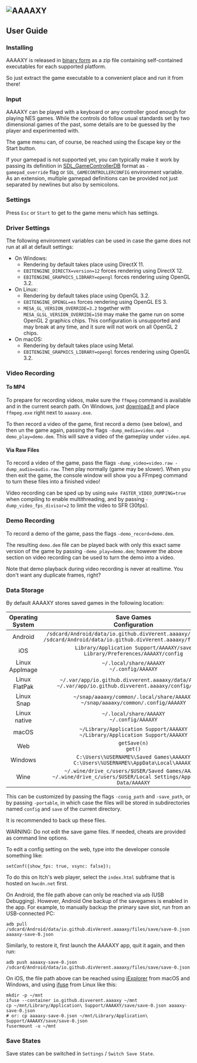 ## ![AAAAXY](logo.png)

## User Guide

### Installing

AAAAXY is released in [binary
form](https://github.com/divVerent/aaaaxy/releases) as a zip file
containing self-contained executables for each supported platform.

So just extract the game executable to a convenient place and run it
from there!

### Input

AAAAXY can be played with a keyboard or any controller good enough for
playing NES games. While the controls do follow usual standards set by
two dimensional games of the past, some details are to be guessed by the
player and experimented with.

The game menu can, of course, be reached using the Escape key or the
Start button.

If your gamepad is not supported yet, you can typically make it work by
passing its definition in
[SDL_GameControllerDB](https://github.com/gabomdq/SDL_GameControllerDB/blob/master/gamecontrollerdb.txt)
format as `-gamepad_override` flag or `SDL_GAMECONTROLLERCONFIG`
environment variable. As an extension, multiple gamepad definitions can
be provided not just separated by newlines but also by semicolons.

### Settings

Press `Esc` or `Start` to get to the game menu which has settings.

### Driver Settings

The following environment variables can be used in case the game does
not run at all at default settings:

-   On Windows:
    -   Rendering by default takes place using DirectX 11.
    -   `EBITENGINE_DIRECTX=version=12` forces rendering using DirectX
        12.
    -   `EBITENGINE_GRAPHICS_LIBRARY=opengl` forces rendering using
        OpenGL 3.2.
-   On Linux:
    -   Rendering by default takes place using OpenGL 3.2.
    -   `EBITENGINE_OPENGL=es` forces rendering using OpenGL ES 3.
    -   `MESA_GL_VERSION_OVERRIDE=3.2` together with
        `MESA_GLSL_VERSION_OVERRIDE=150` may make the game run on some
        OpenGL 2 graphics chips. This configuration is unsupported and
        may break at any time, and it sure will not work on all OpenGL 2
        chips.
-   On macOS:
    -   Rendering by default takes place using Metal.
    -   `EBITENGINE_GRAPHICS_LIBRARY=opengl` forces rendering using
        OpenGL 3.2.

### Video Recording

#### To MP4

To prepare for recording videos, make sure the `ffmpeg` command is
available and in the current search path. On Windows, just [download
it](https://ffmpeg.org/download.html) and place `ffmpeg.exe` right next
to `aaaaxy.exe`.

To then record a video of the game, first record a demo (see below), and
then un the game again, passing the flags
`-dump_media=video.mp4 -demo_play=demo.dem`. This will save a video of
the gameplay under `video.mp4`.

#### Via Raw Files

To record a video of the game, pass the flags
`-dump_video=video.raw -dump_audio=audio.raw`. Then play normally (game
may be slower). When you then exit the game, the console window will
show you a FFmpeg command to turn these files into a finished video!

Video recording can be sped up by using `make FASTER_VIDEO_DUMPING=true`
when compiling to enable multithreading, and by passing
`-dump_video_fps_divisor=2` to limit the video to SFR (30fps).

### Demo Recording

To record a demo of the game, pass the flags `-demo_record=demo.dem`.

The resulting `demo.dem` file can be played back with only this exact
same version of the game by passing `-demo_play=demo.dem`; however the
above section on video recording can be used to turn the demo into a
video.

Note that demo playback during video recording is never at realtime. You
don't want any duplicate frames, right?

### Data Storage

By default AAAAXY stores saved games in the following location:

| Operating System |                                                  Save Games<br>Configuration                                                   |
|:----------------:|:------------------------------------------------------------------------------------------------------------------------------:|
|     Android      | `/sdcard/Android/data/io.github.divVerent.aaaaxy/files/save`<br>`/sdcard/Android/data/io.github.divVerent.aaaaxy/files/config` |
|       iOS        |                        `Library/Application Support/AAAAXY/save`<br>`Library/Preferences/AAAAXY/config`                        |
|  Linux AppImage  |                                         `~/.local/share/AAAAXY`<br>`~/.config/AAAAXY`                                          |
|  Linux FlatPak   |          `~/.var/app/io.github.divverent.aaaaxy/data/AAAAXY`<br>`~/.var/app/io.github.divverent.aaaaxy/config/AAAAXY`          |
|    Linux Snap    |                      `~/snap/aaaaxy/common/.local/share/AAAAXY`<br>`~/snap/aaaaxy/common/.config/AAAAXY`                       |
|   Linux native   |                                         `~/.local/share/AAAAXY`<br>`~/.config/AAAAXY`                                          |
|      macOS       |                        `~/Library/Application Support/AAAAXY`<br>`~/Library/Application Support/AAAAXY`                        |
|       Web        |                                                    `getSave(n)`<br>`get()`                                                     |
|     Windows      |                     `C:\Users\%USERNAME%\Saved Games\AAAAXY`<br>`C:\Users\%USERNAME%\AppData\Local\AAAAXY`                     |
|       Wine       |    `~/.wine/drive_c/users/$USER/Saved Games/AAAAXY`<br>`~/.wine/drive_c/users/$USER/Local Settings/Application Data/AAAAXY`    |

This can be customized by passing the flags `-conig_path` and
`-save_path`, or by passing `-portable`, in which case the files will be
stored in subdirectories named `config` and `save` of the current
directory.

It is recommended to back up these files.

WARNING: Do not edit the save game files. If needed, cheats are provided
as command line options.

To edit a config setting on the web, type into the developer console
something like:

    setConf({show_fps: true, vsync: false});

To do this on Itch's web player, select the `index.html` subframe that
is hosted on `hwcdn.net` first.

On Android, the file path above can only be reached via `adb` (USB
Debugging). However, Android One backup of the savegames is enabled in
the app. For example, to manually backup the primary save slot, run from
an USB-connected PC:

    adb pull /sdcard/Android/data/io.github.divVerent.aaaaxy/files/save/save-0.json aaaaxy-save-0.json

Similarly, to restore it, first launch the AAAAXY app, quit it again,
and then run:

    adb push aaaaxy-save-0.json /sdcard/Android/data/io.github.divVerent.aaaaxy/files/save/save-0.json

On iOS, the file path above can be reached using
[iExplorer](https://macroplant.com/iexplorer) from macOS and Windows,
and using [ifuse](https://github.com/libimobiledevice/ifuse) from Linux
like this:

    mkdir -p ~/mnt
    ifuse --container io.github.divverent.aaaaxy ~/mnt
    cp ~/mnt/Library/Application\ Support/AAAAXY/save/save-0.json aaaaxy-save-0.json
    # or: cp aaaaxy-save-0.json ~/mnt/Library/Application\ Support/AAAAXY/save/save-0.json
    fusermount -u ~/mnt

### Save States

Save states can be switched in `Settings` / `Switch Save State`.
